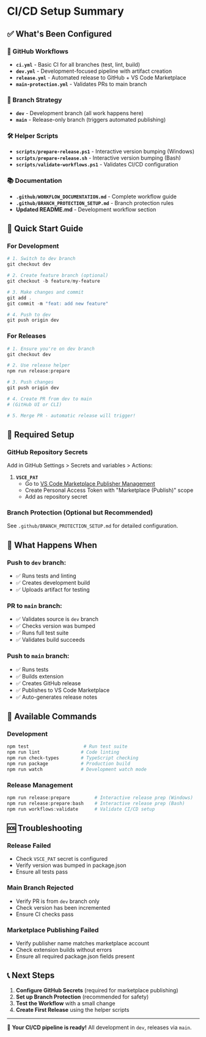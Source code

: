 # CI/CD Setup Summary

## ✅ What's Been Configured

### 🔄 GitHub Workflows
- **`ci.yml`** - Basic CI for all branches (test, lint, build)
- **`dev.yml`** - Development-focused pipeline with artifact creation
- **`release.yml`** - Automated release to GitHub + VS Code Marketplace
- **`main-protection.yml`** - Validates PRs to main branch

### 🌿 Branch Strategy
- **`dev`** - Development branch (all work happens here)
- **`main`** - Release-only branch (triggers automated publishing)

### 🛠️ Helper Scripts
- **`scripts/prepare-release.ps1`** - Interactive version bumping (Windows)
- **`scripts/prepare-release.sh`** - Interactive version bumping (Bash)
- **`scripts/validate-workflows.ps1`** - Validates CI/CD configuration

### 📚 Documentation
- **`.github/WORKFLOW_DOCUMENTATION.md`** - Complete workflow guide
- **`.github/BRANCH_PROTECTION_SETUP.md`** - Branch protection rules
- **Updated README.md** - Development workflow section

## 🚀 Quick Start Guide

### For Development
```powershell
# 1. Switch to dev branch
git checkout dev

# 2. Create feature branch (optional)
git checkout -b feature/my-feature

# 3. Make changes and commit
git add .
git commit -m "feat: add new feature"

# 4. Push to dev
git push origin dev
```

### For Releases
```powershell
# 1. Ensure you're on dev branch
git checkout dev

# 2. Use release helper
npm run release:prepare

# 3. Push changes
git push origin dev

# 4. Create PR from dev to main
# (GitHub UI or CLI)

# 5. Merge PR - automatic release will trigger!
```

## 🔐 Required Setup

### GitHub Repository Secrets
Add in GitHub Settings > Secrets and variables > Actions:

1. **`VSCE_PAT`**
   - Go to [VS Code Marketplace Publisher Management](https://marketplace.visualstudio.com/manage)
   - Create Personal Access Token with "Marketplace (Publish)" scope
   - Add as repository secret

### Branch Protection (Optional but Recommended)
See `.github/BRANCH_PROTECTION_SETUP.md` for detailed configuration.

## 🎯 What Happens When

### Push to `dev` branch:
- ✅ Runs tests and linting
- ✅ Creates development build
- ✅ Uploads artifact for testing

### PR to `main` branch:
- ✅ Validates source is `dev` branch
- ✅ Checks version was bumped
- ✅ Runs full test suite
- ✅ Validates build succeeds

### Push to `main` branch:
- ✅ Runs tests
- ✅ Builds extension
- ✅ Creates GitHub release
- ✅ Publishes to VS Code Marketplace
- ✅ Auto-generates release notes

## 🔧 Available Commands

### Development
```powershell
npm test                    # Run test suite
npm run lint               # Code linting  
npm run check-types        # TypeScript checking
npm run package            # Production build
npm run watch              # Development watch mode
```

### Release Management
```powershell
npm run release:prepare         # Interactive release prep (Windows)
npm run release:prepare:bash    # Interactive release prep (Bash)
npm run workflows:validate      # Validate CI/CD setup
```

## 🆘 Troubleshooting

### Release Failed
- Check `VSCE_PAT` secret is configured
- Verify version was bumped in package.json
- Ensure all tests pass

### Main Branch Rejected
- Verify PR is from `dev` branch only
- Check version has been incremented
- Ensure CI checks pass

### Marketplace Publishing Failed
- Verify publisher name matches marketplace account
- Check extension builds without errors
- Ensure all required package.json fields present

## 📞 Next Steps

1. **Configure GitHub Secrets** (required for marketplace publishing)
2. **Set up Branch Protection** (recommended for safety)
3. **Test the Workflow** with a small change
4. **Create First Release** using the helper scripts

---

🎉 **Your CI/CD pipeline is ready!** All development in `dev`, releases via `main`.

